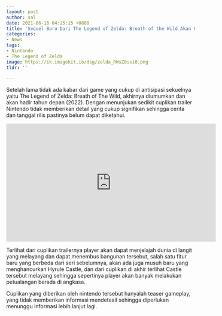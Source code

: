 ```yaml
---
layout: post
author: sal
date: 2021-06-16 04:25:15 +0800
title: 'Sequel Baru Dari The Legend of Zelda: Breath of the Wild Akan Hadir 2021'
categories:
- News
tags:
- Nintendo
- The Legend of Zelda
image: https://ik.imagekit.io/dsg/zelda_RWsZ0ssi0.png
tldr: ''

---
```

Setelah lama tidak ada kabar dari game yang cukup di antisipasi sekuelnya yaitu The Legend of Zelda: Breath of The Wild, akhirnya diumumkan dan akan hadir tahun depan (2022). Dengan menunjukan sedikit cuplikan trailer Nintendo tidak memberikan detail yang cukup signifikan sehingga cerita dan tanggal rilis pastinya belum dapat diketahui.

<iframe width="560" height="315" src="https://www.youtube.com/embed/Pi-MRZBP91I" title="YouTube video player" frameborder="0" allow="accelerometer; autoplay; clipboard-write; encrypted-media; gyroscope; picture-in-picture" allowfullscreen></iframe>

Terlihat dari cuplikan trailernya player akan dapat menjelajah dunia di langit yang melayang dan dapat menembus bangunan tersebut, salah satu fitur baru yang berbeda dari seri sebelumnya, akan ada juga musuh baru yang menghancurkan Hyrule Castle, dan dari cuplikan di akhir terlihat Castle tersebut melayang sehingga sepertinya player akan banyak melakukan petualangan berada di angkasa.

Cuplikan yang diberikan oleh nintendo tersebut hanyalah teaser gameplay, yang tidak memberikan informasi mendeteail sehingga diperlukan menunggu informasi lebih lanjut lagi.